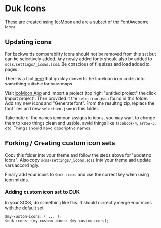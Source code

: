 # Duk Icons

These are created using [IcoMoon](https://icomoon.io/app/) and are a subset of the FontAwesome icons. 

## Updating icons

For backwards comparability icons should not be removed from this set but can be selectively added. Any newly added 
fonts should also be added to `scss/settings/_icons.scss`. Be conscious of file sizes and load added to pages.

There is a tool [here](https://bitbucket.org/doghouseagency/icomoon-to-duk-converter/src/master/) that quickly converts
the IcoMoon icon codes into something suitable for sass maps.

Visit [IcoMoon App](https://icomoon.io/app) and Import a project (top right "untitled project" the click Import project). 
Then provided it the `selection.json` found in this folder. Add any new icons and "Generate font". From the resulting 
zip, replace the font files and new `selection.json` in this folder.

Take note of the names icomoon assigns to icons, you may want to change them to keep things clean and usable, avoid 
things like `facebook-4`, `arrow-3`, etc. Things should have descriptive names. 

## Forking / Creating custom icon sets

Copy this folder into your theme and follow the steps above for "updating icons". Also copy `scss/settings/_icons.scss` 
into your theme and update vars accordingly.

Finally add your icons to `$duk-icons` and use the correct key when using icon mixins.

### Adding custom icon set to DUK

In your SCSS, do something like this. It should correctly merge your icons with the default set.
```
$my-custom-icons: ( ... );
$duk-icons: (my-custom-icons: $my-custom-icons);
```
